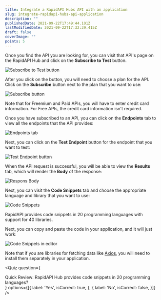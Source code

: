 ```yaml
---
title: Integrate a RapidAPI Hubs API with an application
slug: integrate-rapidapi-hubs-api-application
description: ""
publishedDate: 2021-09-22T17:49:44.101Z
lastModifiedDate: 2021-09-22T17:32:39.415Z
draft: false
coverImage: ""
points: 5
---
```


Once you find the API you are looking for, you can visit that API's page on the RapidAPI Hub and click on the **Subscribe to Test** button.

![Subscribe to Test button](https://raw.githubusercontent.com/RapidAPI/DevRel-Stack-Data/improve/module-source/learn/courses/learn-rapidapi-hub-consumer/images/image5.png "Subscribe to Test button")

After you click on the button, you will need to choose a plan for the API. Click on the **Subscribe** button next to the plan that you want to use:

![Subscribe button](https://raw.githubusercontent.com/RapidAPI/DevRel-Stack-Data/improve/module-source/learn/courses/learn-rapidapi-hub-consumer/images/image6.png "Subscribe button")

Note that for Freemium and Paid APIs, you will have to enter credit card information. For Free APIs, the credit card information isn't required.

Once you have subscribed to an API, you can click on the **Endpoints** tab to view all the endpoints that the API provides:

![Endpoints tab](https://raw.githubusercontent.com/RapidAPI/DevRel-Stack-Data/improve/module-source/learn/courses/learn-rapidapi-hub-consumer/images/image7.png "Endpoints tab")

Next, you can click on the **Test Endpoint** button for the endpoint that you want to test:

![Test Endpoint button](https://raw.githubusercontent.com/RapidAPI/DevRel-Stack-Data/improve/module-source/learn/courses/learn-rapidapi-hub-consumer/images/image8.png "Test Endpoint button")

When the API request is successful, you will be able to view the **Results** tab, which will render the **Body** of the response:

![Respons Body](https://raw.githubusercontent.com/RapidAPI/DevRel-Stack-Data/improve/module-source/learn/courses/learn-rapidapi-hub-consumer/images/image9.png "Respons Body")

Next, you can visit the **Code Snippets** tab and choose the appropriate language and library that you want to use:

![Code Snippets](https://raw.githubusercontent.com/RapidAPI/DevRel-Stack-Data/improve/module-source/learn/courses/learn-rapidapi-hub-consumer/images/image10.png "Code Snippets")

RapidAPI provides code snippets in 20 programming languages with support for 40 libraries.

Next, you can copy and paste the code in your application, and it will just work:

![Code Snippets in editor](https://raw.githubusercontent.com/RapidAPI/DevRel-Stack-Data/improve/module-source/learn/courses/learn-rapidapi-hub-consumer/images/image11.png "Code Snippets in editor")

Note that if you are libraries for fetching data like [Axios](https://www.npmjs.com/package/axios), you will need to install them separately in your application.

<Quiz
question={
<div><span tw="font-semibold">Quick Review:</span> RapidAPI Hub provides code snippets in 20 programming languages?</div>
}
options={[{
label: 'Yes',
isCorrect: true,
}, {
label: 'No',
isCorrect: false,
}]}
/>
